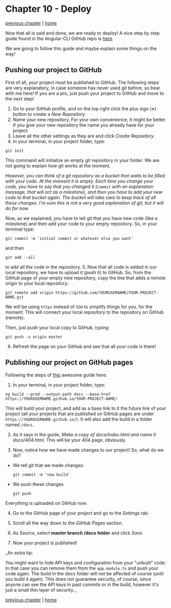 # Chapter 10 - Deploy

[previous chapter](Chapter_09.md) | [home](README.md)

Now that all is said and done, we are ready to deploy!
A nice step by step guide found in the Angular-CLI GitHub repo is [here](https://github.com/angular/angular-cli/wiki/stories-github-pages).

We are going to follow this guide and maybe explain some things on the way!

## Pushing our project to GitHub

First of all, your project must be published to GitHub. The following steps
are very explanatory, in case someone has never used git before, so bear with me here!
If you are a pro, just push your project to GitHub and move to the next step!

1. Go to your GitHub profile, and on the top right click the plus sign (__+__) button
to create a _New Repository_.
2. Name your new repository. For your own convenience, it might be better if you
give your new repository the name you already have for your project.
3. Leave all the other settings as they are and click _Create Repository_.
4. In your terminal, in your project folder, type:
```
git init
```
This command will initialize an empty git repository in your folder. We are not
going to explain how git works at the moment.

_However, you can think of a git
repository as a bucket that waits to be filled with your code. At the moment it is empty.
Each time you change your code, you have to say that you changed it (`commit` with
  an explanation message, that will act as a milestone), and then you have to add
  your new code to that bucket again.
  The bucket will take care to keep track of all these changes. I'm sure this is not
a very good explanation of git, but it will do for now._

Now, as we explained, you have to tell git that you have new code (like a milestone)
 and then add your code to your empty repository. So, in your terminal type:
```
git commit -m 'initial commit or whatever else you want'
```
and then
```
git add --all
```
to add all the code in the repository.
5. Now that all code is added in our local repository, we have to upload it (push it)
to GitHub. So, from the GitHub page of your empty new repository, copy the line
that adds a remote origin to your local repository:
```
git remote add origin https://github.com/YOURUSERNAME/YOUR-PROJECT-NAME.git
```
We will be using `https` instead of `SSH` to simplify things for you, for the moment.
This will connect your local repository to the repository on GitHub (remote).

Then, just push your local copy to GitHub, typing:
```
git push -u origin master
```
6. Refresh the page on your GitHub and see that all your code is there!

## Publishing our project on GitHub pages

Following the steps of [this](https://github.com/angular/angular-cli/wiki/stories-github-pages)
awesome guide here:

1. In your terminal, in your project folder, type:
```
ng build --prod --output-path docs --base-href https://YOURUSERNAME.github.io/YOUR-PROJECT-NAME/
```
This will build your project, and add as a base link to it the future link of
your project (all your projects that are published on GitHub pages are under
  `https://YOURUSERNAME.github.io/`). It will also add the build in a folder named
  `/docs`.

2. As it says in the guide, _Make a copy of docs/index.html and name it docs/404.html_.
This will be your 404 page, obviously.

3. Now, notice how we have made changes to our project! So, what do we do?
  * We tell git that we made changes:
    ```
    git commit -m 'new build'
    ```
  * We push these changes
    ```
    git push
    ```
Everything is uploaded on GitHub now.

4. Go to the GitHub page of your project and go to the _Settings_ tab.

5. Scroll all the way down to the _GitHub Pages_ section.

6. As _Source_, select __master branch /docs folder__ and click _Save_.

7. Now your project is published!

_An extra tip:

You might want to hide API keys and configuration from your "unbuilt" code.
In that case you can remove them from the `app.module.ts` and push your code again.
The build in the docs folder will not be affected of course (until you build it again).
This does not guarantee security, of course, since anyone can see the API keys in
past commits or in the build, however it's just a small thin layer of
security._

[previous chapter](Chapter_09.md) | [home](README.md)
